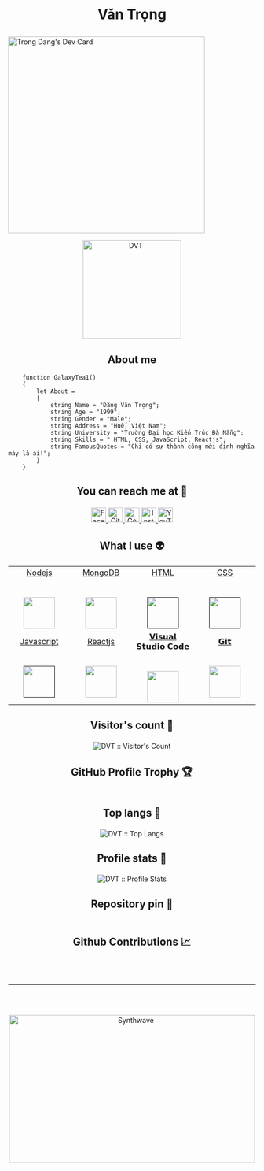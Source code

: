 # <p align="center">Văn Trọng</p>
<a href="https://app.daily.dev/Cyrus0311"><img src="https://api.daily.dev/devcards/de1ae3918dea4daf973c37a140abac60.png?r=ukp" width="400" alt="Trong Dang's Dev Card"/></a>
<p align="center">
	<a href="https://github.com/GalaxyTea1">
	<img src="https://tophinhanh.com/wp-content/uploads/2021/12/anh-chibi-dep-sieu-de-thuong-1-512x375.jpg" width = "200" alt="DVT">
	</a>
</p>

<h2 align="center">About me</h2>

```JS
    function GalaxyTea1()
    {
        let About = 
        {
            string Name = "Đặng Văn Trọng";
            string Age = "1999";
            string Gender = "Male";
            string Address = "Huế, Việt Nam";
            string University = "Trường Đại học Kiến Trúc Đà Nẵng";
            string Skills = " HTML, CSS, JavaScript, Reactjs";
            string FamousQuotes = "Chỉ có sự thành công mới định nghĩa mày là ai!";
        }
    }
```

## <p align="center">You can reach me at 🌹</p>

<p align="center">
  <a href="https://www.facebook.com/Kim.Nguyet.Da.1999/">
    <img src="https://www.vectorlogo.zone/logos/facebook/facebook-official.svg" alt="Facebook" height="30" width="30">
  </a>
	
  <a href="https://github.com/GalaxyTea1">
    <img src="https://www.vectorlogo.zone/logos/github/github-tile.svg" alt="Github" height="30" width="30">
  </a>
	
  <a href="mailto:trongdv1999@gmail.com">
    <img src="https://www.vectorlogo.zone/logos/google/google-icon.svg" alt="Google" height="30" width="30">
  </a>
	
  <a href="https://www.instagram.com/kim_nguyet_da_1999/">
    <img src="https://www.vectorlogo.zone/logos/instagram/instagram-icon.svg" alt="Instagram" height="30" width="30">
  </a>
  
  <a href="https://www.youtube.com/channel/UCoX_mKXFf7kE6-QCjNdA0IA">
    <img src="https://www.vectorlogo.zone/logos/youtube/youtube-icon.svg" alt="YouTube" height="30" width="30">
  </a>
</p>

## <p align="center">What I use :alien:</p>

<table align="center">
  <tbody>
    <tr valign="top">
      <td width="20%" align="center">
	<a href="https://nodejs.org/en/docs/">
		<span>Nodejs</span><br><br><br>
		<img height="64px" src="https://upload.wikimedia.org/wikipedia/commons/thumb/d/d9/Node.js_logo.svg/885px-Node.js_logo.svg.png?20170401104355">
	 </a>
      </td>
      <td width="20%" align="center">
	 <a href="https://www.mongodb.com/">
		<span>MongoDB</span><br><br><br>
		<img height="64px" src="https://upload.wikimedia.org/wikipedia/commons/thumb/9/93/MongoDB_Logo.svg/768px-MongoDB_Logo.svg.png?20190626143224">
	 </a>
      </td>
	<td width="20%" align="center">
	 <a href="">
		<span>HTML</span><br><br><br>
		<img height="64px" src="https://upload.wikimedia.org/wikipedia/commons/thumb/8/80/HTML5_logo_resized.svg/1200px-HTML5_logo_resized.svg.png">
	 </a>
      </td>
	<td width="20%" align="center">
	 <a href="">
		<span>CSS</span><br><br><br>
		<img height="64px" src="https://upload.wikimedia.org/wikipedia/commons/thumb/d/d5/CSS3_logo_and_wordmark.svg/1200px-CSS3_logo_and_wordmark.svg.png">
	 </a>
      </td>
    </tr>
	<tr>
		<td width="20%" align="center">
	 <a href="">
		<span>Javascript</span><br><br><br>
		<img height="64px" src="https://upload.wikimedia.org/wikipedia/commons/thumb/9/99/Unofficial_JavaScript_logo_2.svg/1024px-Unofficial_JavaScript_logo_2.svg.png">
	 </a>
      </td>
	<td width="20%" align="center">
	 <a href="https://www.mongodb.com/">
		<span>Reactjs</span><br><br><br>
		<img height="64px" src="https://upload.wikimedia.org/wikipedia/commons/thumb/4/47/React.svg/1200px-React.svg.png">
	 </a>
      </td>
      <td width="20%" align="center">
		<a href="https://code.visualstudio.com/docs">
        <span>𝗩𝗶𝘀𝘂𝗮𝗹 𝗦𝘁𝘂𝗱𝗶𝗼 𝗖𝗼𝗱𝗲</span><br><br><br>
        <img height="64px" src="https://cdn.worldvectorlogo.com/logos/visual-studio-code-1.svg">
		</a>
      </td>
	<td width="20%" align="center">
	      <a href="https://git-scm.com/doc">
        <span>𝗚𝗶𝘁</span><br><br><br>
        <img height="64px" src="https://cdn.svgporn.com/logos/git-icon.svg">
	      </a>
      </td>
	  </tr>
  </tbody>
</table>

## <p align="center">Visitor's count :eyes:</p>

<p align="center"><img src="https://profile-counter.glitch.me/{ngoctienTNT}/count.svg" alt="DVT :: Visitor's Count" /></p>

## <p align="center">GitHub Profile Trophy 🏆</p>

<p align='center'>
<img src="">
</p>

## <p align="center">Top langs :tongue:</p>

<p align="center"><img src="" alt="DVT :: Top Langs" /></p>

## <p align="center">Profile stats :musical_keyboard:</p>

<p align="center"><img src="" alt="DVT :: Profile Stats" /></p>

## <p align="center">Repository pin 📌</p>

<p align="center">	
<a href="">
	<img src="" alt="" />
</a>
</p>

## <p align="center">Github Contributions 📈</p>
<br>
<p align='center'>
<img src="">
<p>

<hr>
<br>

##

<p align="center"><img src="https://thumbs.gfycat.com/GoodnaturedFondGaur-size_restricted.gif" alt="Synthwave" height="300" width="500"></p>
